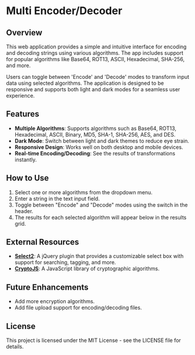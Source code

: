 # Multi Encoder/Decoder

## Overview
This web application provides a simple and intuitive interface for encoding and decoding strings using various algorithms. The app includes support for popular algorithms like Base64, ROT13, ASCII, Hexadecimal, SHA-256, and more.

Users can toggle between 'Encode' and 'Decode' modes to transform input data using selected algorithms. The application is designed to be responsive and supports both light and dark modes for a seamless user experience.

## Features
- **Multiple Algorithms**: Supports algorithms such as Base64, ROT13, Hexadecimal, ASCII, Binary, MD5, SHA-1, SHA-256, AES, and DES.
- **Dark Mode**: Switch between light and dark themes to reduce eye strain.
- **Responsive Design**: Works well on both desktop and mobile devices.
- **Real-time Encoding/Decoding**: See the results of transformations instantly.

## How to Use
1. Select one or more algorithms from the dropdown menu.
2. Enter a string in the text input field.
3. Toggle between "Encode" and "Decode" modes using the switch in the header.
4. The results for each selected algorithm will appear below in the results grid.


## External Resources
- **[Select2](https://select2.org/)**: A jQuery plugin that provides a customizable select box with support for searching, tagging, and more.
- **[CryptoJS](https://cryptojs.gitbook.io/docs/)**: A JavaScript library of cryptographic algorithms.

## Future Enhancements
- Add more encryption algorithms.
- Add file upload support for encoding/decoding files.

## License
This project is licensed under the MIT License - see the LICENSE file for details.